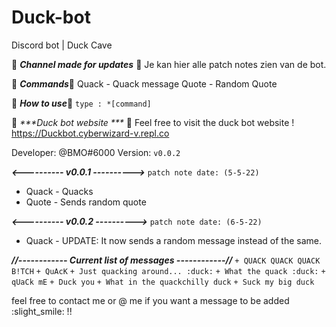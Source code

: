 # Duck-bot
Discord bot | Duck Cave

:duck: _***Channel made for updates***_ :duck: 
 Je kan hier alle patch notes zien van de bot.

:duck: _***Commands***_:duck: 
Quack - Quack message
Quote - Random Quote

:duck: _***How to use***_:duck: 
`type : *[command]`

:duck: _***Duck bot website ***_ :duck: 
Feel free to visit the duck bot website !
https://Duckbot.cyberwizard-v.repl.co

Developer: @BMO#6000 
Version: `v0.0.2`  

***<---------- v0.0.1 ---------->***
`patch note date: (5-5-22)`
+ Quack - Quacks 
+ Quote -  Sends random quote

***<---------- v0.0.2 ---------->***
`patch note date: (6-5-22)`

+ Quack - UPDATE: It now sends a random message instead of the same.

***//------------ Current list of messages ------------//***
`+ QUACK QUACK QUACK B!TCH`
`+ QuAcK`
`+ Just quacking around... :duck:`
`+ What the quack :duck:`
`+ qUaCk mE`
`+ Duck you`
`+ What in the quackchilly duck`
`+ Suck my big duck`


feel free to contact me or @ me if you want a message to be added :slight_smile: !!
